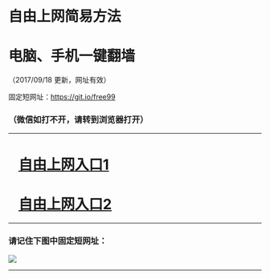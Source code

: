﻿# 自由上网简易方法

# 电脑、手机一键翻墙

（2017/09/18 更新，网址有效）

固定短网址：https://git.io/free99

### （微信如打不开，请转到浏览器打开）


***





# &nbsp;&nbsp; <a href="http://ft2056331081.fwq-tz1005.info/fwqtz01.html?t=09180015881 " target="_blank">自由上网入口1</a>
# &nbsp;&nbsp; <a href="http://ft2235711261.fwq-tz1006.info/fwqtz02.html?t=091800111773 " target="_blank">自由上网入口2</a>
***

### 请记住下图中固定短网址：

<img src="https://s3-us-west-2.amazonaws.com/fwq-1001/yjfq-20170905okok.png" /> 


***


